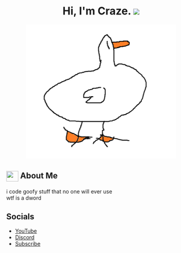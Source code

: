 <h1 align="center">
    Hi, I'm Craze. <img src="https://user-images.githubusercontent.com/24259194/165423237-4c69cb8e-1ccb-4630-9f98-81291e10723b.gif" width="30px">
</h1>
<p align="center">
</p>

<p align="center">
	<img src="https://github.com/xdCraze/xdCraze/blob/main/literallyme.png" width="400px"> 
</p>

## <img align="center" src="https://user-images.githubusercontent.com/24259194/165718575-df34c1f7-2651-414c-b98d-e5f9a72cd4e8.svg" width="32" height="28"/> About Me

i code goofy stuff that no one will ever use
 <br>
wtf is a dword

## Socials

<ul>
	<li><a href="https://www.youtube.com/@xdcraze">YouTube</a></li>
	<li><a href="https://discord.gg/Uw48gqKxNF">Discord</a></li>
	<li><a href="youtube.com/channel/UCt6kAPiINv7nBSrPTRurWwA?sub_confirmation=1">Subscribe</a><br>
